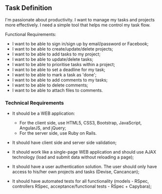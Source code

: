 ## Task Definition

I'm passionate about productivity. I want to manage my tasks and projects more effectively. I need a simple tool that helps me control my task flow.

Functional Requirements:

- I want to be able to sign in/sign up by email/password or Facebook;
- I want to be able to create/update/delete projects;
- I want to be able to add tasks to my project;
- I want to be able to update/delete tasks;
- I want to be able to prioritise tasks within a project;
- I want to be able to set a deadline for my task;
- I want to be able to mark a task as 'done';
- I want to be able to add comments to my tasks;
- I want to be able to delete comments;
- I want to be able to attach files to comments.

### Technical Requirements

- It should be a WEB application:

  - For the client side, use HTML5, CSS3, Bootstrap, JavaScript, AngularJS, and jQuery;
  - For the server side, use Ruby on Rails.

- It should have client side and server side validation;
- It should work like a single-page WEB application and should use AJAX technology (load and submit data without reloading a page);
- It should have a user authentication solution. The user should only have access to his/her own projects and tasks (Devise, Cancancan);
- It should have automated tests for all functionality (models - RSpec, controllers RSpec, acceptance/functional tests - RSpec + Capybara);
